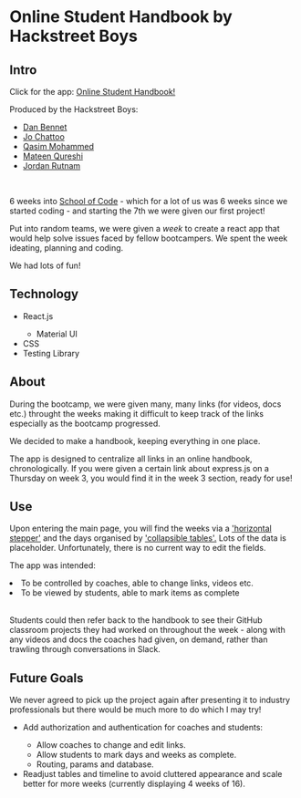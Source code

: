 # Online Student Handbook by Hackstreet Boys

## Intro

Click for the app: <a href="https://student-handbook-bice.vercel.app/">Online Student Handbook!</a>

Produced by the Hackstreet Boys:
<ul>
    <li><a href="https://www.linkedin.com/in/dan-bennett-102a03149/">Dan Bennet</a></li>
    <li><a href="https://www.linkedin.com/in/jo-chattoo/">Jo Chattoo</a></li>
    <li><a href="https://www.linkedin.com/in/qasim-mohammed-65251517b/">Qasim Mohammed</a></li>
    <li><a href="https://www.linkedin.com/in/mateen-qureshi-msq/">Mateen Qureshi</a></li>
    <li><a href="https://www.linkedin.com/in/jordan-rutnam-080199161/">Jordan Rutnam</a></li>
</ul>

<br>

6 weeks into <a href="https://www.schoolofcode.co.uk/">School of Code</a> - which for a lot of us was 6 weeks since we started coding - and starting the 7th we were given our first project!

Put into random teams, we were given a <em>week</em> to create a react app that would help solve issues faced by fellow bootcampers. We spent the week ideating, planning and coding.

We had lots of fun!

## Technology

<ul>
    <li>React.js</li>
    <ul>
        <li>Material UI</li>
    </ul>
    <li>CSS</li>
    <li>Testing Library</li>
</ul>

## About

During the bootcamp, we were given many, many links (for videos, docs etc.) throught the weeks making it difficult to keep track of the links especially as the bootcamp progressed.

We decided to make a handbook, keeping everything in one place.

The app is designed to centralize all links in an online handbook, chronologically. If you were given a certain link about express.js on a Thursday on week 3, you would find it in the week 3 section, ready for use!

## Use

Upon entering the main page, you will find the weeks via a <a href="https://mui.com/material-ui/react-stepper/#horizontal-stepper">'horizontal stepper'</a> and the days organised by <a href="https://mui.com/material-ui/react-table/#collapsible-table">'collapsible tables'.</a> Lots of the data is placeholder. Unfortunately, there is no current way to edit the fields.

The app was intended:

<li>To be controlled by coaches, able to change links, videos  etc.</li>
<li>To be viewed by students, able to mark items as complete</li>

<br>

Students could then refer back to the handbook to see their GitHub classroom projects they had worked on throughout the week - along with any videos and docs the coaches had given, on demand, rather than trawling through conversations in Slack.

## Future Goals

We never agreed to pick up the project again after presenting it to industry professionals but there would be much more to do which I may try!

<ul>
    <li>Add authorization and authentication for coaches and students:</li>
    <ul>
        <li>Allow coaches to change and edit links.</li>
        <li>Allow students to mark days and weeks as complete.</li>
        <li>Routing, params and database.</li>
    </ul>
    <li>Readjust tables and timeline to avoid cluttered appearance and scale better for more weeks (currently displaying 4 weeks of 16).</li>
</ul>
